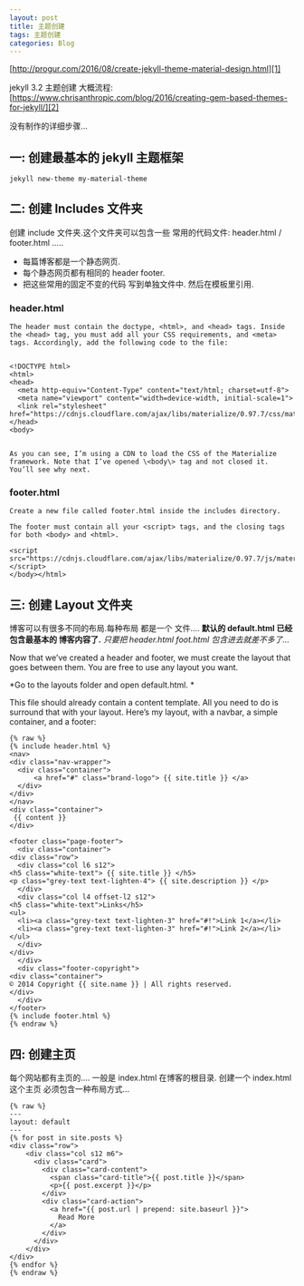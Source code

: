 ```yaml
---
layout: post
title: 主题创建
tags: 主题创建
categories: Blog
---
```


[http://progur.com/2016/08/create-jekyll-theme-material-design.html][1]

jekyll 3.2 主题创建 大概流程:
[https://www.chrisanthropic.com/blog/2016/creating-gem-based-themes-for-jekyll/][2]

没有制作的详细步骤...

## 一: 创建最基本的 jekyll 主题框架
`jekyll new-theme my-material-theme`


## 二: 创建 Includes 文件夹
创建 include 文件夹.这个文件夹可以包含一些 常用的代码文件: header.html / footer.html ..... 

- 每篇博客都是一个静态网页. 
- 每个静态网页都有相同的 header footer.
- 把这些常用的固定不变的代码 写到单独文件中. 然后在模板里引用.

### header.html
	The header must contain the doctype, <html>, and <head> tags. Inside the <head> tag, you must add all your CSS requirements, and <meta> tags. Accordingly, add the following code to the file:
	
	
	<!DOCTYPE html>
	<html>
	<head>
	  <meta http-equiv="Content-Type" content="text/html; charset=utf-8">
	  <meta name="viewport" content="width=device-width, initial-scale=1">
	  <link rel="stylesheet" href="https://cdnjs.cloudflare.com/ajax/libs/materialize/0.97.7/css/materialize.min.css">
	</head>
	<body>
	
	
	As you can see, I’m using a CDN to load the CSS of the Materialize framework. Note that I’ve opened \<body\> tag and not closed it. You’ll see why next.



### footer.html
	Create a new file called footer.html inside the includes directory. 
	
	The footer must contain all your <script> tags, and the closing tags for both <body> and <html>.
	
	<script src="https://cdnjs.cloudflare.com/ajax/libs/materialize/0.97.7/js/materialize.min.js"></script>
	</body></html>




## 三: 创建 Layout 文件夹
博客可以有很多不同的布局.每种布局 都是一个 文件....
**默认的 default.html 已经包含最基本的 博客内容了.**
 *只要把 header.html foot.html 包含进去就差不多了...*

Now that we’ve created a header and footer, we must create the layout that goes between them. You are free to use any layout you want.

*Go to the layouts folder and open default.html. *

This file should already contain a content template. All you need to do is surround that with your layout. Here’s my layout, with a navbar, a simple container, and a footer:

	{% raw %}
	{% include header.html %}
	<nav>
	<div class="nav-wrapper">
	  <div class="container">
	      <a href="#" class="brand-logo"> {{ site.title }} </a>      
	  </div>
	</div>
	</nav>
	<div class="container">
	 {{ content }} 
	</div>
	 
	<footer class="page-footer">
	  <div class="container">
	<div class="row">
	  <div class="col l6 s12">
	<h5 class="white-text"> {{ site.title }} </h5>
	<p class="grey-text text-lighten-4"> {{ site.description }} </p>
	  </div>
	  <div class="col l4 offset-l2 s12">
	<h5 class="white-text">Links</h5>
	<ul>
	  <li><a class="grey-text text-lighten-3" href="#!">Link 1</a></li>
	  <li><a class="grey-text text-lighten-3" href="#!">Link 2</a></li>
	</ul>
	  </div>
	</div>
	  </div>
	  <div class="footer-copyright">
	<div class="container">
	© 2014 Copyright {{ site.name }} | All rights reserved.
	</div>
	  </div>
	</footer>
	{% include footer.html %}
	{% endraw %}



## 四: 创建主页

每个网站都有主页的.... 一般是  index.html
在博客的根目录. 创建一个 index.html
这个主页 必须包含一种布局方式...

	{% raw %}
	---
	layout: default
	---
	{% for post in site.posts %}
	<div class="row">
	    <div class="col s12 m6">
	      <div class="card">
	        <div class="card-content">
	          <span class="card-title">{{ post.title }}</span>
	          <p>{{ post.excerpt }}</p>
	        </div>
	        <div class="card-action">
	          <a href="{{ post.url | prepend: site.baseurl }}">
	            Read More
	          </a>
	        </div>
	      </div>
	    </div>
	</div>
	{% endfor %}
	{% endraw %}



[1]:	http://progur.com/2016/08/create-jekyll-theme-material-design.html
[2]:	https://www.chrisanthropic.com/blog/2016/creating-gem-based-themes-for-jekyll/